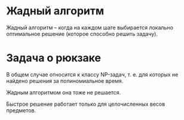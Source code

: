 # Жадный алгоритм

Жадный алгоритм – когда на каждом шаге выбирается локально оптимальное решение (которое способно решить задачу).

# Задача о рюкзаке

В общем случае относится к классу NP-задач, т. е. для которых не найдено решения за полиномиальное время.

Жадным алгоритмом она тоже не решается.

Быстрое решение работает только для целочисленных весов предметов.
